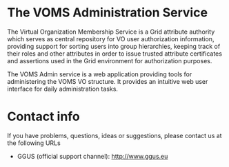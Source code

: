 The VOMS Administration Service
===============================

The Virtual Organization Membership Service is a Grid attribute authority which
serves as central repository for VO user authorization information, providing
support for sorting users into group hierarchies, keeping track of their roles
and other attributes in order to issue trusted attribute certificates and
assertions used in the Grid environment for authorization purposes.

The VOMS Admin service is a web application providing tools for administering
the VOMS VO structure. It provides an intuitive web user interface for daily
administration tasks.

# Contact info

If you have problems, questions, ideas or suggestions, please contact us at
the following URLs

* GGUS (official support channel): http://www.ggus.eu

